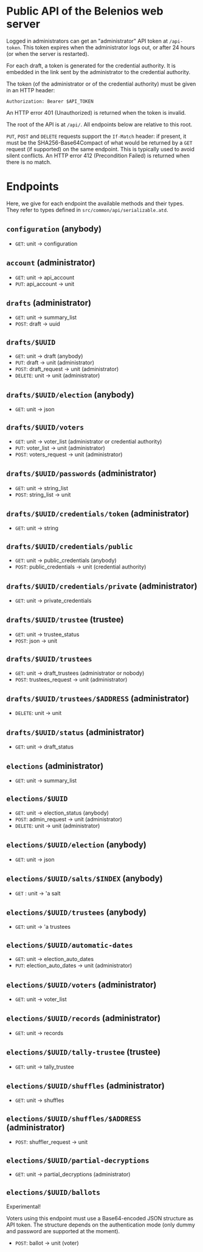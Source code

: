 # Public API of the Belenios web server

Logged in administrators can get an "administrator" API token at
`/api-token`. This token expires when the administrator logs out, or
after 24 hours (or when the server is restarted).

For each draft, a token is generated for the credential authority. It
is embedded in the link sent by the administrator to the credential
authority.

The token (of the administrator or of the credential authority) must
be given in an HTTP header:

    Authorization: Bearer $API_TOKEN

An HTTP error 401 (Unauthorized) is returned when the token is
invalid.

The root of the API is at `/api/`. All endpoints below are relative to
this root.

`PUT`, `POST` and `DELETE` requests support the `If-Match` header: if
present, it must be the SHA256-Base64Compact of what would be returned
by a `GET` request (if supported) on the same endpoint. This is
typically used to avoid silent conflicts. An HTTP error 412
(Precondition Failed) is returned when there is no match.

# Endpoints

Here, we give for each endpoint the available methods and their
types. They refer to types defined in `src/common/api/serializable.atd`.

## `configuration` (anybody)

* `GET`: unit -> configuration

## `account` (administrator)

* `GET`: unit -> api_account
* `PUT`: api_account -> unit

## `drafts` (administrator)

* `GET`: unit -> summary_list
* `POST`: draft -> uuid

## `drafts/$UUID`

* `GET`: unit -> draft (anybody)
* `PUT`: draft -> unit (administrator)
* `POST`: draft_request -> unit (administrator)
* `DELETE`: unit -> unit (administrator)

## `drafts/$UUID/election` (anybody)

* `GET`: unit -> json

## `drafts/$UUID/voters`

* `GET`: unit -> voter_list (administrator or credential authority)
* `PUT`: voter_list -> unit (administrator)
* `POST`: voters_request -> unit (administrator)

## `drafts/$UUID/passwords` (administrator)

* `GET`: unit -> string_list
* `POST`: string_list -> unit

## `drafts/$UUID/credentials/token` (administrator)

* `GET`: unit -> string

## `drafts/$UUID/credentials/public`

* `GET`: unit -> public_credentials (anybody)
* `POST`: public_credentials -> unit (credential authority)

## `drafts/$UUID/credentials/private` (administrator)

* `GET`: unit -> private_credentials

## `drafts/$UUID/trustee` (trustee)

* `GET`: unit -> trustee_status
* `POST`: json -> unit

## `drafts/$UUID/trustees`

* `GET`: unit -> draft_trustees (administrator or nobody)
* `POST`: trustees_request -> unit (administrator)

## `drafts/$UUID/trustees/$ADDRESS` (administrator)

* `DELETE`: unit -> unit

## `drafts/$UUID/status` (administrator)

* `GET`: unit -> draft_status

## `elections` (administrator)

* `GET`: unit -> summary_list

## `elections/$UUID`

* `GET`: unit -> election_status (anybody)
* `POST`: admin_request -> unit (administrator)
* `DELETE`: unit -> unit (administrator)

## `elections/$UUID/election` (anybody)

* `GET`: unit -> json

## `elections/$UUID/salts/$INDEX` (anybody)

* `GET` : unit -> 'a salt

## `elections/$UUID/trustees` (anybody)

* `GET`: unit -> 'a trustees

## `elections/$UUID/automatic-dates`

* `GET`: unit -> election_auto_dates
* `PUT`: election_auto_dates -> unit (administrator)

## `elections/$UUID/voters` (administrator)

* `GET`: unit -> voter_list

## `elections/$UUID/records` (administrator)

* `GET`: unit -> records

## `elections/$UUID/tally-trustee` (trustee)

* `GET`: unit -> tally_trustee

## `elections/$UUID/shuffles` (administrator)

* `GET`: unit -> shuffles

## `elections/$UUID/shuffles/$ADDRESS` (administrator)

* `POST`: shuffler_request -> unit

## `elections/$UUID/partial-decryptions`

* `GET`: unit -> partial_decryptions (administrator)

## `elections/$UUID/ballots`

Experimental!

Voters using this endpoint must use a Base64-encoded JSON structure as
API token. The structure depends on the authentication mode (only
dummy and password are supported at the moment).

* `POST`: ballot -> unit (voter)
